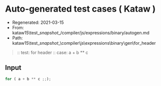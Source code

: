 # Auto-generated test cases ( Kataw )
- Regenerated: 2021-03-15
- From: kataw15\test\__snapshot__/compiler/js/expressions/binary/autogen.md
- Path: kataw15\test\__snapshot__\compiler\js\expressions\binary\gen\for_header
> :: test: for header
> :: case: a + b ** c
## Input

`````js
for ( a + b ** c ;;);
`````
